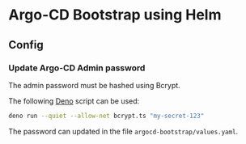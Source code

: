 # Argo-CD Bootstrap using Helm





## Config
### Update Argo-CD Admin password

The admin password must be hashed using Bcrypt.

The following [Deno](https://deno.land) script can be used:

```bash
deno run --quiet --allow-net bcrypt.ts "my-secret-123"
```

The password can updated in the file `argocd-bootstrap/values.yaml`.


